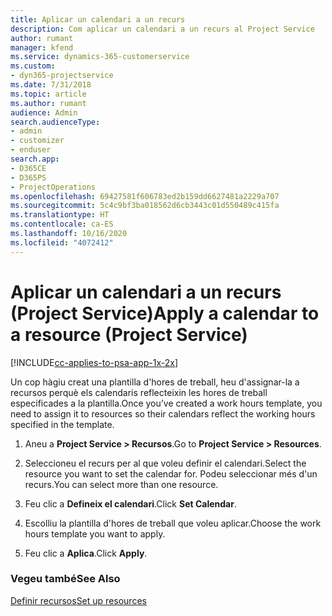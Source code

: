```yaml
---
title: Aplicar un calendari a un recurs
description: Com aplicar un calendari a un recurs al Project Service
author: rumant
manager: kfend
ms.service: dynamics-365-customerservice
ms.custom:
- dyn365-projectservice
ms.date: 7/31/2018
ms.topic: article
ms.author: rumant
audience: Admin
search.audienceType:
- admin
- customizer
- enduser
search.app:
- D365CE
- D365PS
- ProjectOperations
ms.openlocfilehash: 69427581f606783ed2b159dd6627481a2229a707
ms.sourcegitcommit: 5c4c9bf3ba018562d6cb3443c01d550489c415fa
ms.translationtype: HT
ms.contentlocale: ca-ES
ms.lasthandoff: 10/16/2020
ms.locfileid: "4072412"
---
```

# <a name="apply-a-calendar-to-a-resource-project-service"></a><span data-ttu-id="994ac-103">Aplicar un calendari a un recurs (Project Service)</span><span class="sxs-lookup"><span data-stu-id="994ac-103">Apply a calendar to a resource (Project Service)</span></span>

[!INCLUDE[cc-applies-to-psa-app-1x-2x](../includes/cc-applies-to-psa-app-1x-2x.md)]

<span data-ttu-id="994ac-104">Un cop hàgiu creat una plantilla d'hores de treball, heu d'assignar-la a recursos perquè els calendaris reflecteixin les hores de treball especificades a la plantilla.</span><span class="sxs-lookup"><span data-stu-id="994ac-104">Once you’ve created a work hours template, you need to assign it to resources so their calendars reflect the working hours specified in the template.</span></span>  
  
1.  <span data-ttu-id="994ac-105">Aneu a **Project Service > Recursos**.</span><span class="sxs-lookup"><span data-stu-id="994ac-105">Go to **Project Service > Resources**.</span></span>  
  
2.  <span data-ttu-id="994ac-106">Seleccioneu el recurs per al que voleu definir el calendari.</span><span class="sxs-lookup"><span data-stu-id="994ac-106">Select the resource you want to set the calendar for.</span></span> <span data-ttu-id="994ac-107">Podeu seleccionar més d'un recurs.</span><span class="sxs-lookup"><span data-stu-id="994ac-107">You can select more than one resource.</span></span>  
  
3.  <span data-ttu-id="994ac-108">Feu clic a **Defineix el calendari**.</span><span class="sxs-lookup"><span data-stu-id="994ac-108">Click **Set Calendar**.</span></span>  
  
4.  <span data-ttu-id="994ac-109">Escolliu la plantilla d'hores de treball que voleu aplicar.</span><span class="sxs-lookup"><span data-stu-id="994ac-109">Choose the work hours template you want to apply.</span></span>  
  
5.  <span data-ttu-id="994ac-110">Feu clic a **Aplica**.</span><span class="sxs-lookup"><span data-stu-id="994ac-110">Click **Apply**.</span></span>  
  
### <a name="see-also"></a><span data-ttu-id="994ac-111">Vegeu també</span><span class="sxs-lookup"><span data-stu-id="994ac-111">See Also</span></span>  
 [<span data-ttu-id="994ac-112">Definir recursos</span><span class="sxs-lookup"><span data-stu-id="994ac-112">Set up resources</span></span>](../psa/set-up-resources.md)

